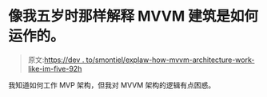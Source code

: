 # 像我五岁时那样解释 MVVM 建筑是如何运作的。

> 原文:[https://dev . to/smontiel/explaw-how-mvvm-architecture-work-like-im-five-92h](https://dev.to/smontiel/explain-how-mvvm-architecture-work-like-im-five-92h)

我知道如何工作 MVP 架构，但我对 MVVM 架构的逻辑有点困惑。